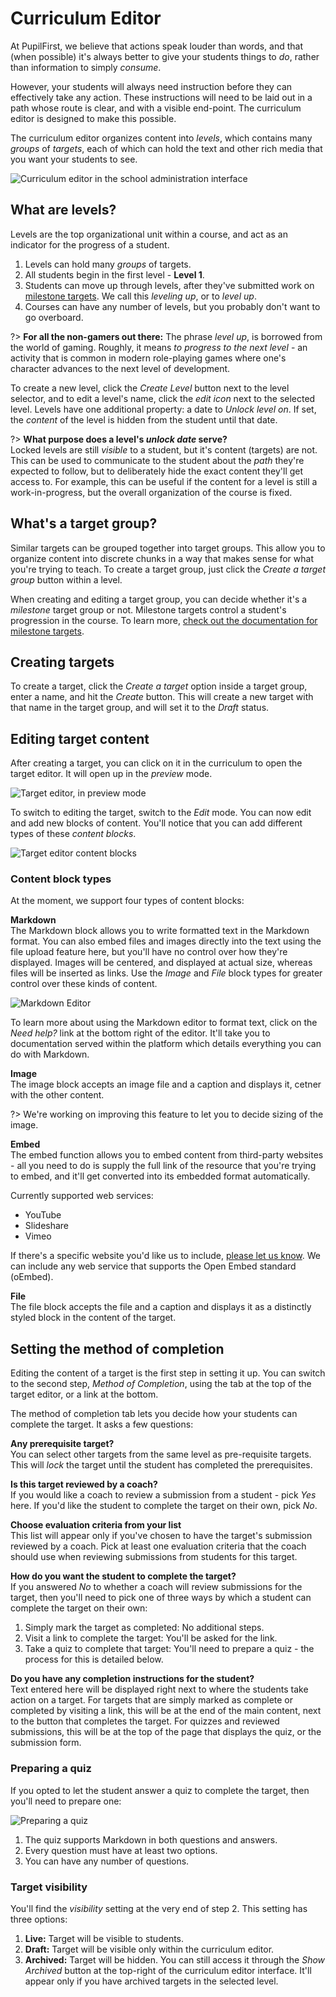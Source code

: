 # Curriculum Editor

At PupilFirst, we believe that actions speak louder than words, and that (when possible) it's always better to give your students things to _do_, rather than information to simply _consume_.

However, your students will always need instruction before they can effectively take any action. These instructions will need to be laid out in a path whose route is clear, and with a visible end-point. The curriculum editor is designed to make this possible.

The curriculum editor organizes content into _levels_, which contains many _groups_ of _targets_, each of which can hold the text and other rich media that you want your students to see.

![Curriculum editor in the school administration interface](https://res.cloudinary.com/sv-co/image/upload/v1574237953/pupilfirst_documentation/curriculum_editor/curriculum_editor_page_j13pxw.png)

## What are levels?

Levels are the top organizational unit within a course, and act as an indicator for the progress of a student.

1. Levels can hold many _groups_ of targets.
2. All students begin in the first level - **Level 1**.
3. Students can move up through levels, after they've submitted work on [milestone targets](/targets?id=milestone-targets). We call this _leveling up_, or to _level up_.
4. Courses can have any number of levels, but you probably don't want to go overboard.

?> **For all the non-gamers out there:** The phrase _level up_, is borrowed from the world of gaming. Roughly, it means _to progress to the next level_ - an activity that is common in modern role-playing games where one's character advances to the next level of development.

To create a new level, click the _Create Level_ button next to the level selector, and to edit a level's name, click the _edit icon_ next to the selected level. Levels have one additional property: a date to _Unlock level on_. If set, the _content_ of the level is hidden from the student until that date.

?> **What purpose does a level's _unlock date_ serve?**\
Locked levels are still _visible_ to a student, but it's content (targets) are not. This can be used to communicate to the student about the _path_ they're expected to follow, but to deliberately hide the exact content they'll get access to. For example, this can be useful if the content for a level is still a work-in-progress, but the overall organization of the course is fixed.

## What's a target group?

Similar targets can be grouped together into target groups. This allow you to organize content into discrete chunks in a way that makes sense for what you're trying to teach. To create a target group, just click the _Create a target group_ button within a level.

When creating and editing a target group, you can decide whether it's a _milestone_ target group or not. Milestone targets control a student's progression in the course. To learn more, [check out the documentation for milestone targets](/targets?id=milestone-targets).

## Creating targets

To create a target, click the _Create a target_ option inside a target group, enter a name, and hit the _Create_ button. This will create a new target with that name in the target group, and will set it to the _Draft_ status.

## Editing target content

After creating a target, you can click on it in the curriculum to open the target editor. It will open up in the _preview_ mode.

![Target editor, in preview mode](https://res.cloudinary.com/sv-co/image/upload/v1574148290/pupilfirst_documentation/curriculum_editor/target_editor_preview_mode_froofq.png)

To switch to editing the target, switch to the _Edit_ mode. You can now edit and add new blocks of content. You'll notice that you can add different types of these _content blocks_.

![Target editor content blocks](https://res.cloudinary.com/sv-co/image/upload/v1574148406/pupilfirst_documentation/curriculum_editor/target_editor_blocks_bi80cn.png)

### Content block types

At the moment, we support four types of content blocks:

**Markdown**\
The Markdown block allows you to write formatted text in the Markdown format. You can also embed files and images directly into the text using the file upload feature here, but you'll have no control over how they're displayed. Images will be centered, and displayed at actual size, whereas files will be inserted as links. Use the _Image_ and _File_ block types for greater control over these kinds of content.

![Markdown Editor](https://res.cloudinary.com/sv-co/image/upload/v1574148846/pupilfirst_documentation/curriculum_editor/markdown_editor_y8tpqk.png)

To learn more about using the Markdown editor to format text, click on the _Need help?_ link at the bottom right of the editor. It'll take you to documentation served within the platform which details everything you can do with Markdown.

**Image**\
The image block accepts an image file and a caption and displays it, cetner with the other content.

?> We're working on improving this feature to let you to decide sizing of the image.

**Embed**\
The embed function allows you to embed content from third-party websites - all you need to do is supply the full link of the resource that you're trying to embed, and it'll get converted into its embedded format automatically.

Currently supported web services:

- YouTube
- Slideshare
- Vimeo

If there's a specific website you'd like us to include, [please let us know](mailto:support@pupilfirst.com). We can include any web service that supports the Open Embed standard (oEmbed).

**File**\
The file block accepts the file and a caption and displays it as a distinctly styled block in the content of the target.

## Setting the method of completion

Editing the content of a target is the first step in setting it up. You can switch to the second step, _Method of Completion_, using the tab at the top of the target editor, or a link at the bottom.

The method of completion tab lets you decide how your students can complete the target. It asks a few questions:

**Any prerequisite target?**\
You can select other targets from the same level as pre-requisite targets. This will _lock_ the target until the student has completed the prerequisites.

**Is this target reviewed by a coach?**\
If you would like a coach to review a submission from a student - pick _Yes_ here. If you'd like the student to complete the target on their own, pick _No_.

**Choose evaluation criteria from your list**\
This list will appear only if you've chosen to have the target's submission reviewed by a coach. Pick at least one evaluation criteria that the coach should use when reviewing submissions from students for this target.

**How do you want the student to complete the target?**\
If you answered _No_ to whether a coach will review submissions for the target, then you'll need to pick one of three ways by which a student can complete the target on their own:

1. Simply mark the target as completed: No additional steps.
2. Visit a link to complete the target: You'll be asked for the link.
3. Take a quiz to complete that target: You'll need to prepare a quiz - the process for this is detailed below.

**Do you have any completion instructions for the student?**\
Text entered here will be displayed right next to where the students take action on a target. For targets that are simply marked as complete or completed by visiting a link, this will be at the end of the main content, next to the button that completes the target. For quizzes and reviewed submissions, this will be at the top of the page that displays the quiz, or the submission form.

### Preparing a quiz

If you opted to let the student answer a quiz to complete the target, then you'll need to prepare one:

![Preparing a quiz](https://res.cloudinary.com/sv-co/image/upload/v1574151702/pupilfirst_documentation/curriculum_editor/quiz_preparation_bihhl9.png)

1. The quiz supports Markdown in both questions and answers.
2. Every question must have at least two options.
3. You can have any number of questions.

### Target visibility

You'll find the _visibility_ setting at the very end of step 2. This setting has three options:

1. **Live:** Target will be visible to students.
2. **Draft:** Target will be visible only within the curriculum editor.
3. **Archived:** Target will be hidden. You can still access it through the _Show Archived_ button at the top-right of the curriculum editor interface. It'll appear only if you have archived targets in the selected level.
